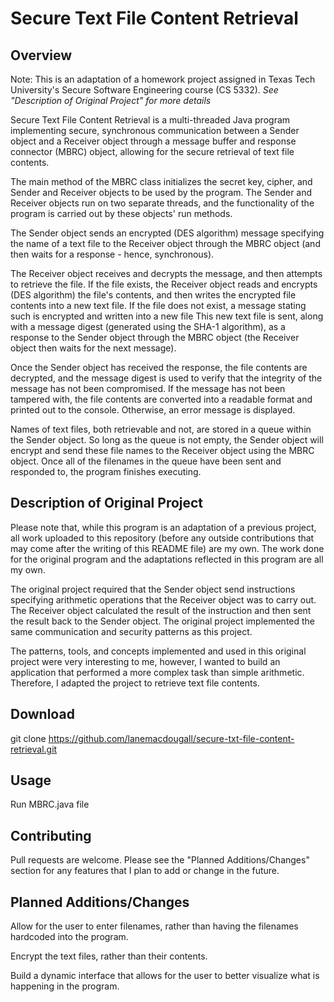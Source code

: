 # Secure Text File Content Retrieval


## Overview

Note: This is an adaptation of a homework project assigned in Texas Tech University's Secure Software Engineering course (CS 5332). 
*See "Description of Original Project" for more details* 

Secure Text File Content Retrieval is a multi-threaded Java program implementing secure, synchronous communication between a Sender object and a Receiver object through a message buffer and response connector (MBRC) object, allowing for the secure retrieval of text file contents.


The main method of the MBRC class initializes the secret key, cipher, and Sender and Receiver objects to be used by the program. The Sender and Receiver objects run on two separate threads, and the functionality of the program is carried out by these objects' run methods.

The Sender object sends an encrypted (DES algorithm) message specifying the name of a text file to the Receiver object through the MBRC object (and then waits for a response - hence, synchronous). 

The Receiver object receives and decrypts the message, and then attempts to retrieve the file. If the file exists, the Receiver object reads and encrypts (DES algorithm) the file's contents, and then writes the encrypted file contents into a new text file. If the file does not exist, a message stating such is encrypted and written into a new file
This new text file is sent, along with a message digest (generated using the SHA-1 algorithm), as a response to the Sender object through the MBRC object (the Receiver object then waits for the next message). 

Once the Sender object has received the response, the file contents are decrypted, and the message digest is used to verify that the integrity of the message has not been compromised. If the message has not been tampered with, the file contents are converted into a readable format and printed out to the console. Otherwise, an error message is displayed.

Names of text files, both retrievable and not, are stored in a queue within the Sender object. So long as the queue is not empty, the Sender object will encrypt and send these file names to the Receiver object using the MBRC object. Once all of the filenames in the queue have been sent and responded to, the program finishes executing.


## Description of Original Project

Please note that, while this program is an adaptation of a previous project, all work uploaded to this repository (before any outside contributions that may come after the writing of this README file) are my own. The work done for the original program and the adaptations reflected in this program are all my own.

The original project required that the Sender object send instructions specifying arithmetic operations that the Receiver object was to carry out. The Receiver object calculated the result of the instruction and then sent the result back to the Sender object. The original project implemented the same communication and security patterns as this project.

The patterns, tools, and concepts implemented and used in this original project were very interesting to me, however, I wanted to build an application that performed a more complex task than simple arithmetic. Therefore, I adapted the project to retrieve text file contents.


## Download

git clone https://github.com/lanemacdougall/secure-txt-file-content-retrieval.git


## Usage

Run MBRC.java file

## Contributing
Pull requests are welcome. Please see the "Planned Additions/Changes" section for any features that I plan to add or change in the future.


## Planned Additions/Changes

Allow for the user to enter filenames, rather than having the filenames hardcoded into the program.

Encrypt the text files, rather than their contents.

Build a dynamic interface that allows for the user to better visualize what is happening in the program.
